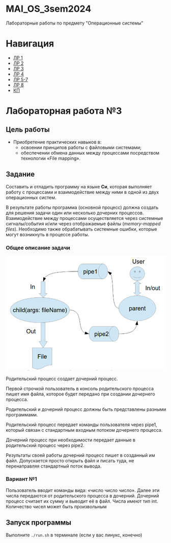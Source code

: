 # MAI_OS_3sem2024
Лабораторные работы по предмету "Операционные системы"

# Навигация
- [ЛР 1](https://github.com/Matvey26/MAI_OS_3sem2024/tree/lab1)
- [ЛР 2](https://github.com/Matvey26/MAI_OS_3sem2024/tree/lab2)
- [ЛР 3](https://github.com/Matvey26/MAI_OS_3sem2024/tree/lab3)
- [ЛР 4](https://github.com/Matvey26/MAI_OS_3sem2024/tree/lab4)
- [ЛР 5-7](https://github.com/Matvey26/MAI_OS_3sem2024/tree/lab5-7)
- [ЛР 8](https://github.com/Matvey26/MAI_OS_3sem2024/tree/lab8)
- [КП](https://github.com/Matvey26/MAI_OS_3sem2024/tree/KP)

# Лабораторная работа №3

## Цель работы

- Приобретение практических навыков в:
  - освоении принципов работы с файловыми системами;
  - обеспечении обмена данных между процессами посредством технологии «File mapping».

## Задание

Составить и отладить программу на языке **Си**, которая выполняет работу с процессами и взаимодействие между ними в одной из двух операционных систем. 

В результате работы программа (основной процесс) должна создать для решения задачи один или несколько дочерних процессов. Взаимодействие между процессами осуществляется через системные сигналы/события и/или через отображаемые файлы (*memory-mapped files*). Необходимо также обрабатывать системные ошибки, которые могут возникнуть в процессе работы.


### Общее описание задачи 

![Иллюстрация к задаче](img/image.png)

Родительский процесс создает дочерний процесс.

Первой строчкой пользователь в консоль родительского процесса пишет имя файла, которое будет передано при создании дочернего процесса.

Родительский и дочерний процесс должны быть представлены разными программами.

Родительский процесс передает команды пользователя через pipe1, который связан с стандартным входным потоком дочернего процесса.

Дочерний процесс при необходимости передает данные в родительский процесс через pipe2.

Результаты своей работы дочерний процесс пишет в созданный им файл. Допускается просто открыть файл и писать туда, не перенаправляя стандартный поток вывода.

### Вариант №1

Пользователь вводит команды вида: «число число число<endline>». Далее эти числа передаются от родительского процесса в дочерний. Дочерний процесс считает их сумму и выводит её в файл. Числа имеют тип int. Количество чисел может быть произвольным

## Запуск программы

Выполните `./run.sh` в терминале (если у вас линукс, конечно)